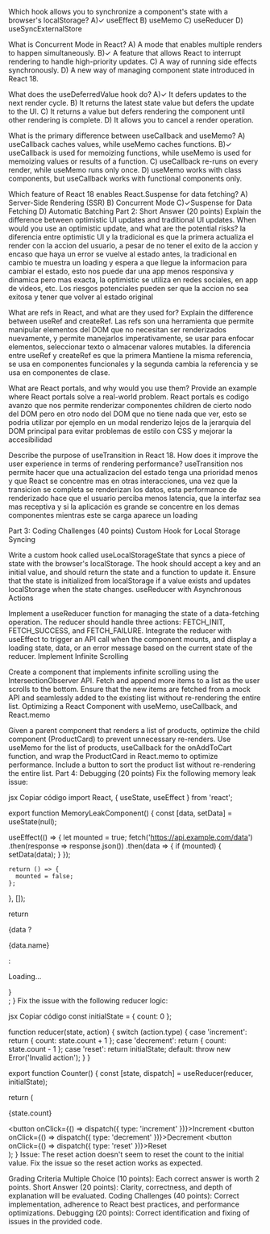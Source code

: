 Which hook allows you to synchronize a component's state with a browser's localStorage?
A)✓ useEffect
B) useMemo
C) useReducer
D) useSyncExternalStore

What is Concurrent Mode in React?
A) A mode that enables multiple renders to happen simultaneously.
B)✓ A feature that allows React to interrupt rendering to handle high-priority updates.
C) A way of running side effects synchronously.
D) A new way of managing component state introduced in React 18.

What does the useDeferredValue hook do?
A)✓ It defers updates to the next render cycle.
B) It returns the latest state value but defers the update to the UI.
C) It returns a value but defers rendering the component until other rendering is complete.
D) It allows you to cancel a render operation.

What is the primary difference between useCallback and useMemo?
A) useCallback caches values, while useMemo caches functions.
B)✓ useCallback is used for memoizing functions, while useMemo is used for memoizing values or results of a function.
C) useCallback re-runs on every render, while useMemo runs only once.
D) useMemo works with class components, but useCallback works with functional components only.

Which feature of React 18 enables React.Suspense for data fetching?
A) Server-Side Rendering (SSR)
B) Concurrent Mode
C)✓Suspense for Data Fetching
D) Automatic Batching
Part 2: Short Answer (20 points)
Explain the difference between optimistic UI updates and traditional UI updates. When would you use an optimistic update, and what are the potential risks?
la diferencia entre optimistic UI y la tradicional es que la primera actualiza el render con la accion del usuario, a pesar de no tener el exito de la accion y encaso que haya un error se vuelve al estado antes, la tradicional en cambio te muestra un loading y espera a que llegue la informacion para cambiar el estado, esto nos puede dar una app menos responsiva y dinamica pero mas exacta, la optimistic se utiliza en redes sociales, en app de videos, etc. Los riesgos potenciales pueden ser que la accion no sea exitosa y tener que volver al estado original

What are refs in React, and what are they used for? Explain the difference between useRef and createRef.
Las refs son una herramienta que permite manipular elementos del DOM que no necesitan ser renderizados nuevamente, y permite manejarlos imperativamente, se usar para enfocar elementos, seleccionar texto o almacenar valores mutables. la diferencia entre useRef y createRef es que la primera Mantiene la misma referencia, se usa en componentes funcionales y la segunda cambia la referencia y se usa en componentes de clase.

What are React portals, and why would you use them? Provide an example where React portals solve a real-world problem.
React portals es codigo avanzo que nos permite renderizar componentes children de cierto nodo del DOM pero en otro nodo del DOM que no tiene nada  que ver, esto se podria utilizar por ejemplo en un modal renderizo lejos de la jerarquia del DOM principal para evitar problemas de estilo con CSS y mejorar la accesibilidad

Describe the purpose of useTransition in React 18. How does it improve the user experience in terms of rendering performance?
useTransition nos permite hacer que una actualizacion del estado tenga una prioridad menos y que React se concentre mas en otras interacciones, una vez que la transicion se completa se renderizan los datos,  esta performance de renderizado hace que el usuario perciba menos latencia, que la interfaz sea mas receptiva y si la aplicación es grande se concentre en los demas componentes mientras este se carga aparece un loading

Part 3: Coding Challenges (40 points)
Custom Hook for Local Storage Syncing

Write a custom hook called useLocalStorageState that syncs a piece of state with the browser's localStorage. The hook should accept a key and an initial value, and should return the state and a function to update it. Ensure that the state is initialized from localStorage if a value exists and updates localStorage when the state changes.
useReducer with Asynchronous Actions

Implement a useReducer function for managing the state of a data-fetching operation. The reducer should handle three actions: FETCH_INIT, FETCH_SUCCESS, and FETCH_FAILURE. Integrate the reducer with useEffect to trigger an API call when the component mounts, and display a loading state, data, or an error message based on the current state of the reducer.
Implement Infinite Scrolling

Create a component that implements infinite scrolling using the IntersectionObserver API. Fetch and append more items to a list as the user scrolls to the bottom. Ensure that the new items are fetched from a mock API and seamlessly added to the existing list without re-rendering the entire list.
Optimizing a React Component with useMemo, useCallback, and React.memo

Given a parent component that renders a list of products, optimize the child component (ProductCard) to prevent unnecessary re-renders. Use useMemo for the list of products, useCallback for the onAddToCart function, and wrap the ProductCard in React.memo to optimize performance. Include a button to sort the product list without re-rendering the entire list.
Part 4: Debugging (20 points)
Fix the following memory leak issue:

jsx
Copiar código
import React, { useState, useEffect } from 'react';

export function MemoryLeakComponent() {
  const [data, setData] = useState(null);

  useEffect(() => {
    let mounted = true;
    fetch('https://api.example.com/data')
      .then(response => response.json())
      .then(data => {
        if (mounted) {
          setData(data);
        }
      });

    return () => {
      mounted = false;
    };
  }, []);

  return <div>{data ? <p>{data.name}</p> : <p>Loading...</p>}</div>;
}
Fix the issue with the following reducer logic:

jsx
Copiar código
const initialState = { count: 0 };

function reducer(state, action) {
  switch (action.type) {
    case 'increment':
      return { count: state.count + 1 };
    case 'decrement':
      return { count: state.count - 1 };
    case 'reset':
      return initialState;
    default:
      throw new Error('Invalid action');
  }
}

export function Counter() {
  const [state, dispatch] = useReducer(reducer, initialState);

  return (
    <div>
      <p>{state.count}</p>
      <button onClick={() => dispatch({ type: 'increment' })}>Increment</button>
      <button onClick={() => dispatch({ type: 'decrement' })}>Decrement</button>
      <button onClick={() => dispatch({ type: 'reset' })}>Reset</button>
    </div>
  );
}
Issue: The reset action doesn't seem to reset the count to the initial value. Fix the issue so the reset action works as expected.

Grading Criteria
Multiple Choice (10 points): Each correct answer is worth 2 points.
Short Answer (20 points): Clarity, correctness, and depth of explanation will be evaluated.
Coding Challenges (40 points): Correct implementation, adherence to React best practices, and performance optimizations.
Debugging (20 points): Correct identification and fixing of issues in the provided code.
